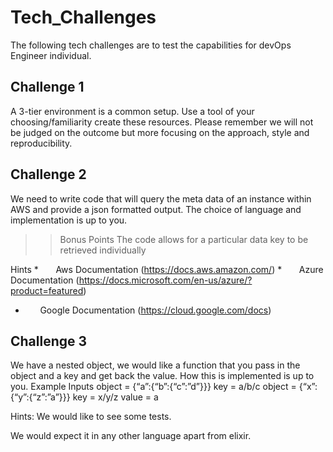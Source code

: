 # Tech_Challenges
The following tech challenges are to test the capabilities for devOps Engineer individual.

## Challenge 1
A 3-tier environment is a common setup. Use a tool of your choosing/familiarity create these
resources. Please remember we will not be judged on the outcome but more focusing on the
approach, style and reproducibility.
 
## Challenge 2
We need to write code that will query the meta data of an instance within AWS and provide a
json formatted output. The choice of language and implementation is up to you.

>> Bonus Points
The code allows for a particular data key to be retrieved individually

Hints
*       Aws Documentation (https://docs.aws.amazon.com/)
*       Azure Documentation (https://docs.microsoft.com/en-us/azure/?product=featured)
*       Google Documentation (https://cloud.google.com/docs)
 
## Challenge 3
We have a nested object, we would like a function that you pass in the object and a key and get
back the value. How this is implemented is up to you.
Example Inputs
object = {“a”:{“b”:{“c”:”d”}}}
key = a/b/c
object = {“x”:{“y”:{“z”:”a”}}}
key = x/y/z
value = a

Hints:
We would like to see some tests.

We would expect it in any other language apart from elixir.

